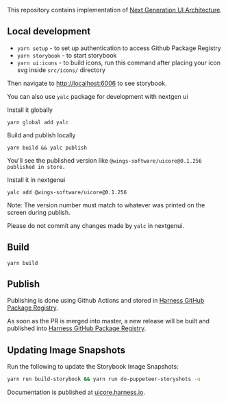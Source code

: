 This repository contains implementation of [Next Generation UI Architecture](https://docs.google.com/document/d/1oe_cHcDyYhwjJ6QZqyOIlpUWGgYyeCIBfUOdElg2rBg/edit#heading=h.41cp29fl3vvn).

## Local development

- `yarn setup` - to set up authentication to access Github Package Registry
- `yarn storybook` - to start storybook
- `yarn ui:icons` - to build icons, run this command after placing your icon svg inside `src/icons/` directory

Then navigate to [http://localhost:6006](http://localhost:6006) to see storybook.

You can also use `yalc` package for development with nextgen ui

Install it globally

```
yarn global add yalc
```

Build and publish locally

```
yarn build && yalc publish
```

You'll see the published version like `@wings-software/uicore@0.1.256 published in store.`

Install it in nextgenui

```
yalc add @wings-software/uicore@0.1.256
```

Note: The version number must match to whatever was printed on the screen during publish.

Please do not commit any changes made by `yalc` in nextgenui.

## Build

`yarn build`

## Publish

Publishing is done using Github Actions and stored in [Harness GitHub Package Registry](https://github.com/orgs/wings-software/packages).

As soon as the PR is merged into master, a new release will be built and published into [Harness GitHub Package Registry](https://github.com/orgs/wings-software/packages).

## Updating Image Snapshots

Run the following to update the Storybook Image Snapshots:

```sh
yarn run build-storybook && yarn run do-puppeteer-storyshots -u
```

Documentation is published at [uicore.harness.io](http://uicore.harness.io/).

